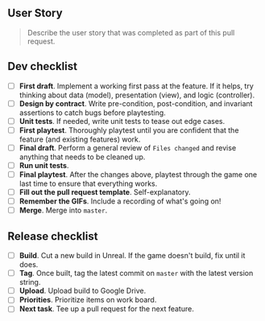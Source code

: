 ## User Story

> Describe the user story that was completed as part of this pull request.

## Dev checklist

* [ ] **First draft**. Implement a working first pass at the feature. If it helps, try thinking about data (model), presentation (view), and logic (controller).
* [ ] **Design by contract**. Write pre-condition, post-condition, and invariant assertions to catch bugs before playtesting.
* [ ] **Unit tests**. If needed, write unit tests to tease out edge cases.
* [ ] **First playtest**. Thoroughly playtest until you are confident that the feature (and existing features) work.
* [ ] **Final draft**. Perform a general review of `Files changed` and revise anything that needs to be cleaned up.
* [ ] **Run unit tests**.
* [ ] **Final playtest**. After the changes above, playtest through the game one last time to ensure that everything works.
* [ ] **Fill out the pull request template**. Self-explanatory.
* [ ] **Remember the GIFs**. Include a recording of what's going on!
* [ ] **Merge**. Merge into `master`.

## Release checklist

* [ ] **Build**. Cut a new build in Unreal. If the game doesn't build, fix until it does.
* [ ] **Tag**. Once built, tag the latest commit on `master` with the latest version string.
* [ ] **Upload**. Upload build to Google Drive.
* [ ] **Priorities**. Prioritize items on work board.
* [ ] **Next task**. Tee up a pull request for the next feature.
